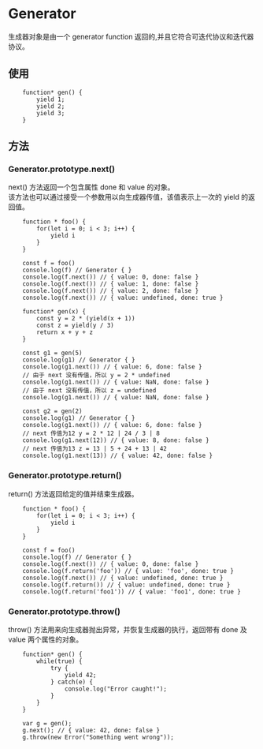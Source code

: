 # Generator

生成器对象是由一个 generator function 返回的,并且它符合可迭代协议和迭代器协议。

## 使用

```
    function* gen() { 
        yield 1;
        yield 2;
        yield 3;
    }
```

## 方法

### Generator.prototype.next()

next() 方法返回一个包含属性 done 和 value 的对象。  
该方法也可以通过接受一个参数用以向生成器传值，该值表示上一次的 yield 的返回值。

```
    function * foo() {
        for(let i = 0; i < 3; i++) {
            yield i
        }
    }

    const f = foo()
    console.log(f) // Generator { }
    console.log(f.next()) // { value: 0, done: false }
    console.log(f.next()) // { value: 1, done: false }
    console.log(f.next()) // { value: 2, done: false }
    console.log(f.next()) // { value: undefined, done: true }

    function* gen(x) {
        const y = 2 * (yield(x + 1))
        const z = yield(y / 3)
        return x + y + z
    }

    const g1 = gen(5)
    console.log(g1) // Generator { }
    console.log(g1.next()) // { value: 6, done: false }
    // 由于 next 没有传值，所以 y = 2 * undefined
    console.log(g1.next()) // { value: NaN, done: false } 
    // 由于 next 没有传值，所以 z = undefined
    console.log(g1.next()) // { value: NaN, done: false }

    const g2 = gen(2)
    console.log(g1) // Generator { }
    console.log(g1.next()) // { value: 6, done: false }
    // next 传值为12 y = 2 * 12 | 24 / 3 | 8
    console.log(g1.next(12)) // { value: 8, done: false } 
    // next 传值为13 z = 13 | 5 + 24 + 13 | 42
    console.log(g1.next(13)) // { value: 42, done: false } 
```

### Generator.prototype.return()

return() 方法返回给定的值并结束生成器。

```
    function * foo() {
        for(let i = 0; i < 3; i++) {
            yield i
        }
    }

    const f = foo()
    console.log(f) // Generator { }
    console.log(f.next()) // { value: 0, done: false }
    console.log(f.return('foo')) // { value: 'foo', done: true }
    console.log(f.next()) // { value: undefined, done: true }
    console.log(f.return()) // { value: undefined, done: true }
    console.log(f.return('foo1')) // { value: 'foo1', done: true }
```
    

### Generator.prototype.throw()

throw() 方法用来向生成器抛出异常，并恢复生成器的执行，返回带有 done 及 value 两个属性的对象。

```
    function* gen() {
        while(true) {
            try {
                yield 42;
            } catch(e) {
                console.log("Error caught!");
            }
        }
    }

    var g = gen();
    g.next(); // { value: 42, done: false }
    g.throw(new Error("Something went wrong")); 
```
